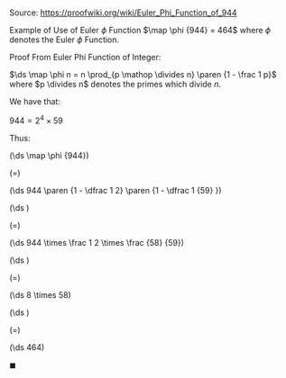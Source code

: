 # 

Source: https://proofwiki.org/wiki/Euler_Phi_Function_of_944

Example of Use of Euler $\phi$ Function
$\map \phi {944} = 464$
where $\phi$ denotes the Euler $\phi$ Function.


Proof
From Euler Phi Function of Integer:

$\ds \map \phi n = n \prod_{p \mathop \divides n} \paren {1 - \frac 1 p}$
where $p \divides n$ denotes the primes which divide $n$.

We have that:

$944 = 2^4 \times 59$

Thus:














\(\ds \map \phi {944}\)

\(=\)







\(\ds 944 \paren {1 - \dfrac 1 2} \paren {1 - \dfrac 1 {59} }\)




















\(\ds \)

\(=\)







\(\ds 944 \times \frac 1 2 \times \frac {58} {59}\)




















\(\ds \)

\(=\)







\(\ds 8 \times 58\)




















\(\ds \)

\(=\)







\(\ds 464\)









$\blacksquare$





